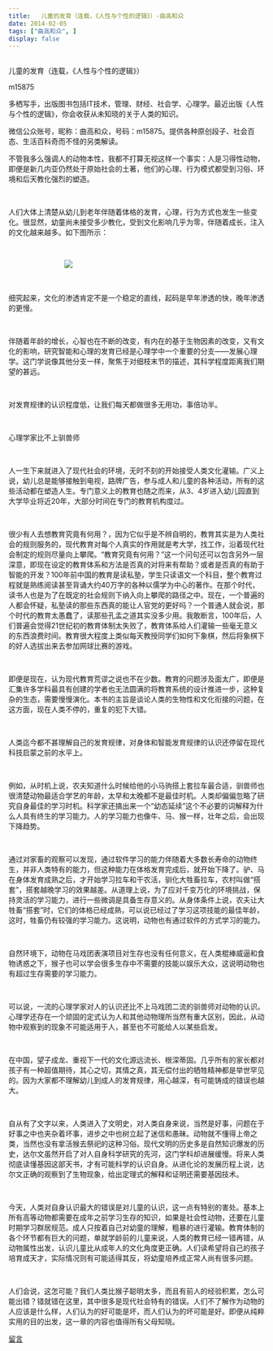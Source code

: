 ```yaml
---
title:   儿童的发育（连载，《人性与个性的逻辑》）-曲高和众
date: 2014-02-05
tags: ["曲高和众", ]
display: false
---
```



## 



儿童的发育（连载，《人性与个性的逻辑》）




m15875




多栖写手，出版图书包括IT技术，管理、财经、社会学、心理学。最近出版《人性与个性的逻辑》，你会收获从未知晓的关于人类的知识。


微信公众账号，昵称：曲高和众，号码：m15875。提供各种原创段子、社会百态、生活百科奇而不怪的另类解读。



<font color="#222222" face="&#39;Microsoft YaHei&#39;, 微软雅黑, Helvetica, 黑体, Arial, Tahoma"></font>

不管我多么强调人的动物本性，我都不打算无视这样一个事实：人是习得性动物，即便是新几内亚仍然处于原始社会的土著，他们的心理、行为模式都受到习俗、环境和后天教化强烈的塑造。

&nbsp;

人们大体上清楚从幼儿到老年伴随着体格的发育，心理，行为方式也发生一些变化。很显然，幼童尚未接受多少教化，受到文化影响几乎为零，伴随着成长，注入的文化越来越多。如下图所示：

&nbsp;

&nbsp; &nbsp; &nbsp; &nbsp; &nbsp; &nbsp; &nbsp; &nbsp; &nbsp; &nbsp; &nbsp; &nbsp; &nbsp; &nbsp; <img src="http://mmbiz.qpic.cn/mmbiz/fxGMiaL5Zj1h1Sh6YtvvMSK0jWiap95PXPK1TNER7TH0PjnqkEV20FfPr1ZOQAhTFAiaGyqz3O9pdFuhDGicGXSkoQ/0"/>

&nbsp;

细究起来，文化的渗透肯定不是一个稳定的直线，起码是早年渗透的快，晚年渗透的更慢。

&nbsp;

伴随着年龄的增长，心智也在不断的改变，有内在的基于生物因素的改变，又有文化的影响，研究智能和心理的发育已经是心理学中一个重要的分支——发展心理学。这门学说像其他分支一样，聚焦于对细枝末节的描述，其科学程度距离我们期望的甚远。

&nbsp;

对发育规律的认识程度低，让我们每天都做很多无用功，事倍功半。

&nbsp;

心理学家比不上驯兽师

&nbsp;

人一生下来就进入了现代社会的环境，无时不刻的开始接受人类文化灌输。广义上说，幼儿总是能够接触到电视，路牌广告，参与成人和儿童的各种活动，所有的这些活动都在塑造人生。专门意义上的教育也随之而来，从3、4岁进入幼儿园直到大学毕业将近20年，大部分时间在专门的教育机构度过。

&nbsp;

很少有人去想教育究竟有何用？，因为它似乎是不辨自明的，教育其实是为人类社会的规则服务的，现代教育对每个人真实的作用就是考大学，找工作，沿着现代社会制定的规则尽量向上攀爬。“教育究竟有何用？”这一个问句还可以包含另外一层深意，即现在设定的教育体系和方法是否真的对将来有帮助？或者是否真的有助于智能的开发？100年前中国的教育是读私塾，学生只读语文一个科目，整个教育过程就是熟练阅读甚至背诵大约40万字的各种以儒学为中心的著作。在那个时代，读书人也是为了在既定的社会规则下纳入向上攀爬的路径之中。现在，一个普遍的人都会怀疑，私塾读的那些东西真的能让人官党的更好吗？一个普通人就会说，那个时代的教育太愚蠢了，读那些孔孟之道其实没多少用。我敢断言，100年后，人们普遍会觉得21世纪初的教育体制太失败了，教育体系给人们灌输一些毫无意义的东西浪费时间。教育很大程度上类似每天教授同学们如何下象棋，然后将象棋下的好人选拔出来去参加网球比赛的游戏。

&nbsp;

即便是现在，认为现代教育荒谬之说也不在少数。教育的问题涉及面太广，即便是汇集许多学科最具有创建的学者也无法圆满的将教育系统的设计推进一步，这种复杂的生态，需要慢慢演化。本书的主旨是谈论人类的生物性和文化衔接的问题，在这方面，现在人类不停的，重复的犯下大错。

&nbsp;

人类迄今都不甚理解自己的发育规律，对身体和智能发育规律的认识还停留在现代科技启蒙之前的水平上。

&nbsp;

例如，从时机上说，农夫知道什么时候给他的小马驹搭上套拉车最合适，驯兽师也很清楚动物最适合学艺的年龄，太早和太晚都不是最佳时机。人类却偏偏忽略了研究自身最佳的学习时机。科学家还搞出来一个“幼态延续”这个不必要的词解释为什么人具有终生的学习能力。人的学习能力也像牛、马、猴一样，壮年之后，会出现下降趋势。

&nbsp;

通过对家畜的观察可以发现，通过软件学习的能力伴随着大多数长寿命的动物终生，并非人类特有的能力，但这种能力在体格发育完成后，就开始下降了。驴、马在身体发育成熟之后，才开始学习拉车和干农活，驯化大牲畜拉车，农村叫做“搭套”，搭套越晚学习的效果越差。从道理上说，为了应对千变万化的环境挑战，保持灵活的学习能力，进行一些微调是具备生存意义的。从身体条件上说，农夫让大牲畜“搭套”时，它们的体格已经成熟，可以说已经过了学习这项技能的最佳年龄，这时，牲畜仍有较强的学习能力。这说明，动物也有通过软件的方式学习的能力。

&nbsp;

自然环境下，动物在马戏团表演项目对生存也没有任何意义，在人类棍棒威逼和食物诱惑之下，猴子也可以学会很多生存中不需要的技能以娱乐大众，这说明动物也有超过生存需要的学习能力。

&nbsp;

可以说，一流的心理学家对人的认识还比不上马戏团二流的驯兽师对动物的认识。心理学还存在一个顽固的定式认为人和其他动物理所当然有重大区别，因此，从动物中观察到的现象不可能适用于人，甚至也不可能给人以某些启发。

&nbsp;

在中国，望子成龙、重视下一代的文化源远流长、根深蒂固。几乎所有的家长都对孩子有一种超值期待，其心之切，其情之真，其无偿付出的牺牲精神都是举世罕见的。因为大家都不理解幼儿到成人的发育规律，用心越深，有可能铸成的错误也越大。

&nbsp;

自从有了文字以来，人类进入了文明史，对人类自身来说，当然是好事，问题在于好事之中也夹杂着坏事，进步之中也树立起了迷信和愚昧。动物就不懂得上帝之类，当然也没有拿活猴去祭祀的这种习俗。现代文明的历史多是自然知识爆发的历史，达尔文虽然开启了对人自身科学研究的先河，这门学科却进展缓慢。将来人类彻底读懂基因这部天书，才有可能科学的认识自身。从进化论的发展历程上说，达尔文正确的观察到了生物现象，给出定理式的解释和证明还需要基因技术。

&nbsp;

今天，人类对自身认识最大的错误是对儿童的认识，这一点有特别的害处。基本上所有高等动物都需要在成年之前学习生存的知识，如果是社会性动物，还要在儿童时期学习群居规范。成人只按着自己对幼童的理解，粗暴的进行灌输。教育体制的各个环节都有巨大的问题，单就学龄前的儿童来说，人类的教育已经一错再错，从动物属性出发，认识儿童比从成年人的文化角度更正确。人们读希望将自己的孩子培育成天才，实际情况则有可能适得其反，将幼童培养成正常人尚有很多问题。

&nbsp;

人们会说，这怎可能？我们人类比猴子聪明太多，而且有前人的经验积累，怎么可能出错？错就错在这里，其中很多是现代社会特有的错误。人们不了解作为动物的人应该是什么样，人们认为的好可能是坏，而人们认为的坏可能是好。即便从纯粹实用的目的出发，这一章的内容也值得所有父母知晓。

<font color="#222222" face="&#39;Microsoft YaHei&#39;, 微软雅黑, Helvetica, 黑体, Arial, Tahoma"></font>









[留言](javascript:;)